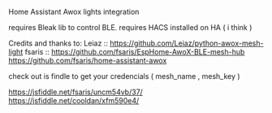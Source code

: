 Home Assistant Awox lights integration

requires Bleak lib to control BLE.
requires HACS installed on HA ( i think )

Credits and thanks to:
Leiaz :: https://github.com/Leiaz/python-awox-mesh-light
fsaris ::
https://github.com/fsaris/EspHome-AwoX-BLE-mesh-hub
https://github.com/fsaris/home-assistant-awox

check out is findle to get your credencials ( mesh_name , mesh_key )

https://jsfiddle.net/fsaris/uncm54vb/37/ https://jsfiddle.net/cooldan/xfm590e4/
